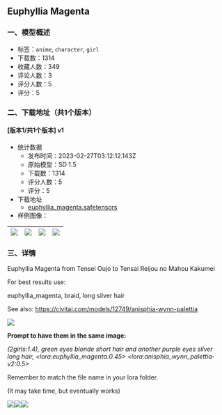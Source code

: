 ## Euphyllia Magenta
### 一、模型概述

- 标签：`anime`, `character`, `girl`
- 下载数：1314
- 收藏人数：349
- 评论人数：3
- 评分人数：5
- 评分：5

### 二、下载地址（共1个版本）

#### [版本1/共1个版本] v1

- 统计数据
  - 发布时间：2023-02-27T03:12:12.143Z
  - 原始模型：SD 1.5
  - 下载数：1314
  - 评分人数：5
  - 评分：5
- 下载地址
  - [euphyllia_magenta.safetensors](https://civitai.com/api/download/models/15414)
- 样例图像：

| <img src="https://image.civitai.com/xG1nkqKTMzGDvpLrqFT7WA/0e603c78-ef3e-4b78-d1fe-4185f6973f00/width=450/153516.jpeg" /> | <img src="https://image.civitai.com/xG1nkqKTMzGDvpLrqFT7WA/b60b06b9-8ddc-4528-d927-cfc5ae6fda00/width=450/153517.jpeg" /> | <img src="https://image.civitai.com/xG1nkqKTMzGDvpLrqFT7WA/b65db89f-2116-4fb3-3f85-17779c310b00/width=450/153521.jpeg" /> | <img src="https://image.civitai.com/xG1nkqKTMzGDvpLrqFT7WA/a2b6b0fa-9da5-4bd6-d2d3-256b77507200/width=450/153520.jpeg" /> |
| ---- | ---- | ---- | ---- |


### 三、详情
<p>Euphyllia Magenta from Tensei Oujo to Tensai Reijou no Mahou Kakumei</p><p>For best results use:</p><p>euphyllia_magenta, braid, long silver hair</p><p>See also: <a target="_blank" rel="ugc" href="https://civitai.com/models/12749/anisphia-wynn-palettia">https://civitai.com/models/12749/anisphia-wynn-palettia</a></p><img src="https://imagecache.civitai.com/xG1nkqKTMzGDvpLrqFT7WA/47931414-bf8b-47a4-0ee8-3d55070d3d00/width=525" /><p><strong>Prompt to have them in the same image:</strong></p><p><em>(2girls:1.4), green eyes blonde short hair and another purple eyes silver long hair, &lt;lora:euphyllia_magenta:0.45&gt; &lt;lora:anisphia_wynn_palettia-v2:0.5&gt;</em></p><p>Remember to match the file name in your lora folder.</p><p>(It may take time, but eventually works)</p><img src="https://imagecache.civitai.com/xG1nkqKTMzGDvpLrqFT7WA/15e8c399-6857-490a-667e-7528cf0d0e00/width=525" /><img src="https://imagecache.civitai.com/xG1nkqKTMzGDvpLrqFT7WA/111f6530-d87b-4378-dd73-76cfebcc0500/width=525" /><img src="https://imagecache.civitai.com/xG1nkqKTMzGDvpLrqFT7WA/424ba5c0-874f-4188-8dcf-50a771d14200/width=525" />